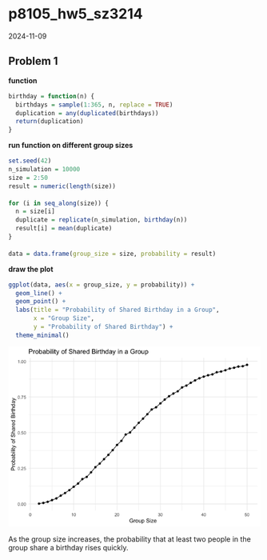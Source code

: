 p8105_hw5_sz3214
================
2024-11-09

## Problem 1

**function**

``` r
birthday = function(n) {
  birthdays = sample(1:365, n, replace = TRUE) 
  duplication = any(duplicated(birthdays))  
  return(duplication)
}
```

**run function on different group sizes**

``` r
set.seed(42)  
n_simulation = 10000  
size = 2:50  
result = numeric(length(size))

for (i in seq_along(size)) {
  n = size[i]
  duplicate = replicate(n_simulation, birthday(n))  
  result[i] = mean(duplicate)  
}

data = data.frame(group_size = size, probability = result)
```

**draw the plot**

``` r
ggplot(data, aes(x = group_size, y = probability)) +
  geom_line() +
  geom_point() +
  labs(title = "Probability of Shared Birthday in a Group",
       x = "Group Size",
       y = "Probability of Shared Birthday") +
  theme_minimal()
```

![](p8105_hw5_sz3214_files/figure-gfm/unnamed-chunk-3-1.png)<!-- -->

As the group size increases, the probability that at least two people in
the group share a birthday rises quickly.
